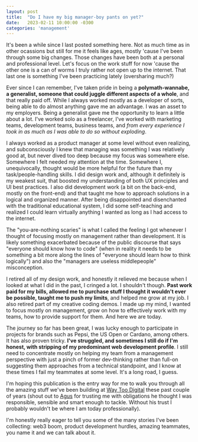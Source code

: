 ```yaml
---
layout: post
title:  "Do I have my big manager-boy pants on yet?"
date:   2023-02-11 10:00:00 -0300
categories: 'management'
---
```


It's been a while since I last posted something here. Not as much time as in other ocassions but still for me it feels like ages, mostly 'cause I've been through some big changes. Those changes have been both at a personal and professional level. Let's focus on the work stuff for now 'cause the other one is a can of worms I truly rather not open up to the internet. That last one is something I've been practicing lately (oversharing much?)

Ever since I can remember, I've taken pride in being a **polymath-wannabe, a generalist, someone that could juggle different aspects of a whole**, and that really paid off. While I always worked mostly as a developer of sorts, being able to do almost anything gave me an advantage. I was an asset to my employers. Being a generalist gave me the opportunity to learn a little about a lot. I've worked solo as a freelancer, I've worked with marketing teams, development teams, business teams, and *from every experience I took in as much as I was able to do so without exploding*.

I always worked as a product manager at some level without even realizing, and subconsciously I knew that managing was something I was relatively good at, but never dived too deep because my focus was somewhere else. Somewhere I felt needed my attention at the time. Somewhere I, unequivocally, thought would be more helpful for the future than my task/people-handling skills. I did design work and, although it definitely is my weakest suit, that boosted my understanding of both UX principles and UI best practices. I also did development work (a bit on the back-end, mostly on the front-end) and that taught me how to approach solutions in a logical and organized manner. After being disappointed and disenchanted with the traditional educational system, I did some self-teaching and realized I could learn virtually anything I wanted as long as I had access to the internet. 

The "you-are-nothing scaries" is what I called the feeling I got whenever I thought of focusing mostly on management rather than development. It is likely something exacerbated because of the public discourse that says "everyone should know how to code" (when in reality it needs to be something a bit more along the lines of "everyone should learn how to think logically") and also the "managers are useless middlepeople" misconception.

I retired all of my design work, and honestly it relieved me because when I looked at what I did in the past, I cringed a lot. I shouldn't though. **Past work paid for my bills, allowed me to purchase stuff I thought it wouldn't ever be possible, taught me to push my limits**, and helped me grow at my job. I also retired part of my creative coding demos. I made up my mind, I wanted to focus mostly on management, grow on how to effectively work with my teams, how to provide support for them. And here we are today.

The journey so far has been great, I was lucky enough to participate in projects for brands such as Pepsi, the US Open or Cardano, among others. It has also proven tricky. **I've struggled, and sometimes I still do if I'm honest, with stripping of my predominant web development profile**. I still need to concentrate mostly on helping my team from a management perspective with just a pinch of former dev-thinking rather than full-on suggesting them approaches from a technical standpoint, and I know at these times I fail my teammates at some level. It's a long road, I guess.

I'm hoping this publication is the entry way for me to walk you through all the amazing stuff we've been building at [Way Too Digital](https://waytoodigital.com/) these past couple of years (shout out to [Agus](https://www.linkedin.com/in/agustinmaria/) for trusting me with obligations he thought I was responsible, sensible and smart enough to tackle. Without his trust I probably wouldn't be where I am today professionally). 

I'm honestly really eager to tell you some of the many stories I've been collecting: web3 boom, product development hurdles, amazing teammates, you name it and we can talk about it.